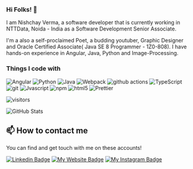### Hi Folks! 👋

I am Nishchay Verma, a software developer that is currently working in NTTData, Noida - India as a Software Development Senior Associate.

I'm a also a self-proclaimed Poet, a budding youtuber, Graphic Designer and Oracle Certified Associate( Java SE 8 Programmer - 1Z0-808). I have hands-on experience in Angular, Java, Python and Image-Processing.

<h3>Things I code with</h3>
<p>
  <img alt="Angular" src="https://img.shields.io/badge/-Angular-45b8d8?style=flat-square&logo=angular&logoColor=white" />
  <img alt="Python" src="https://img.shields.io/badge/-Python-13aa52?style=flat-square&logo=python&logoColor=white" />
  <img alt="Java" src="https://img.shields.io/badge/-Java-43853d?style=flat-square&logo=java&logoColor=white" />
  <img alt="Webpack" src="https://img.shields.io/badge/-Webpack-8DD6F9?style=flat-square&logo=webpack&logoColor=white" /> 
  <img alt="github actions" src="https://img.shields.io/badge/-Github_Actions-2088FF?style=flat-square&logo=github-actions&logoColor=white" />
  <img alt="TypeScript" src="https://img.shields.io/badge/-TypeScript-007ACC?style=flat-square&logo=typescript&logoColor=white" />
  <img alt="git" src="https://img.shields.io/badge/-Git-F05032?style=flat-square&logo=git&logoColor=white" />
  <img alt="Jvascript" src="https://img.shields.io/badge/-Javascript-ea2845?style=flat-square&logo=javascript&logoColor=white" />
  <img alt="npm" src="https://img.shields.io/badge/-NPM-CB3837?style=flat-square&logo=npm&logoColor=white" />
  <img alt="html5" src="https://img.shields.io/badge/-HTML5-E34F26?style=flat-square&logo=html5&logoColor=white" />
  <img alt="Prettier" src="https://img.shields.io/badge/-Prettier-F7B93E?style=flat-square&logo=prettier&logoColor=white" />
  
</p>

![visitors](https://visitor-badge.laobi.icu/badge?page_id=nishchay7pixels.visitor-badge)

![GitHub Stats](https://github-readme-stats.vercel.app/api?username=nishchay7pixels&show_icons=true)


## 📫 How to contact me

You can find and get touch with me on these accounts!

[![Linkedin Badge](https://img.shields.io/badge/Nishchay%20Verma-Linkedin-blue?style=for-the-badge&logo=linkedin)](https://www.linkedin.com/in/nishchay-verma-896224126/)
[![My Website Badge](https://img.shields.io/badge/nishchay7pixels-Website-blue?style=for-the-badge&logo=minutemailer)](https://nishchay7pixels.github.io)
[![My Instagram Badge](https://img.shields.io/badge/nishchay7pixels-Instagram-blue?style=for-the-badge&logo=instagram)](https://www.instagram.com/nishchay23verma)
